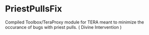 # PriestPullsFix
Compiled Toolbox/TeraProxy module for TERA meant to minimize the occurance of bugs with priest pulls. ( Divine Intervention )
